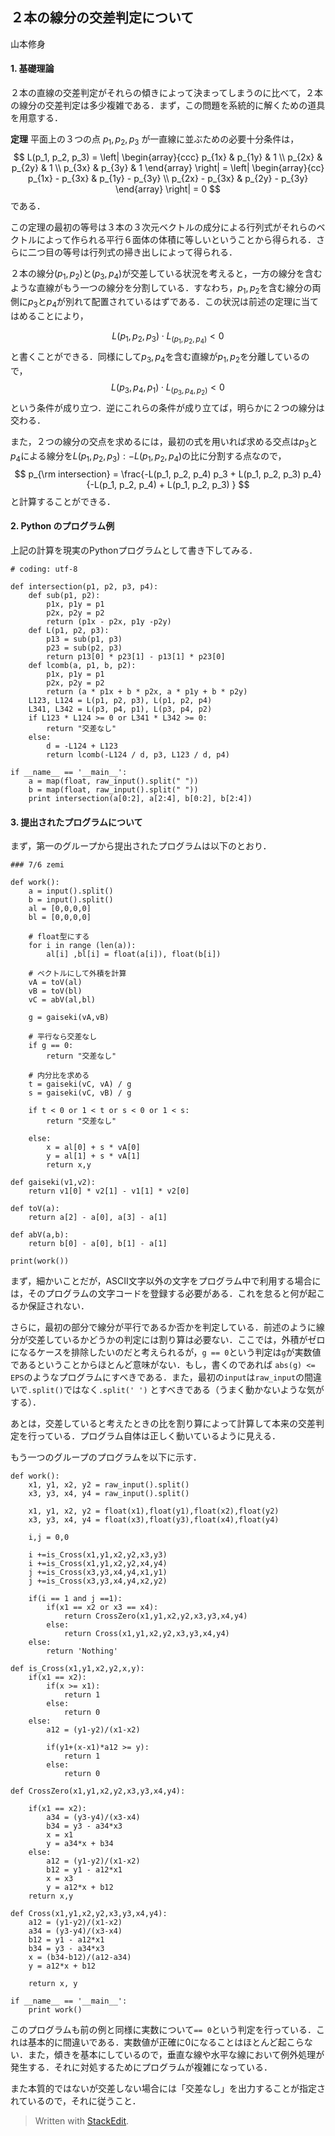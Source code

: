 ﻿## ２本の線分の交差判定について
山本修身

#### 1. **基礎理論**


２本の直線の交差判定がそれらの傾きによって決まってしまうのに比べて，２本の線分の交差判定は多少複雑である．まず，この問題を系統的に解くための道具を用意する．

**定理** 平面上の３つの点 $p_1, p_2, p_3$ が一直線に並ぶための必要十分条件は，
$$
L(p_1, p_2, p_3) = 
\left| \begin{array}{ccc}
  p_{1x} & p_{1y}  & 1 \\
  p_{2x} & p_{2y} & 1 \\
  p_{3x} & p_{3y} & 1
  \end{array} \right|  = 
  \left| \begin{array}{cc}
  p_{1x}  - p_{3x} & p_{1y} - p_{3y}  \\
    p_{2x}  - p_{3x} & p_{2y} - p_{3y}  
    \end{array} \right|
  = 0
$$
である．

この定理の最初の等号は３本の３次元ベクトルの成分による行列式がそれらのベクトルによって作られる平行６面体の体積に等しいということから得られる．さらに二つ目の等号は行列式の掃き出しによって得られる．

２本の線分$(p_1, p_2)$と$(p_3, p_4)$が交差している状況を考えると，一方の線分を含むような直線がもう一つの線分を分割している．すなわち，$p_1, p_2$を含む線分の両側に$p_3$と$p_4$が別れて配置されているはずである．この状況は前述の定理に当てはめることにより，

$$
L(p_1, p_2, p_3) \cdot L_(p_1, p_2, p_4) < 0
$$
と書くことができる．同様にして$p_3, p_4$を含む直線が$p_1, p_2$を分離しているので，
$$
L(p_3, p_4, p_1) \cdot L_(p_3, p_4, p_2) < 0
$$
という条件が成り立つ．逆にこれらの条件が成り立てば，明らかに２つの線分は交わる．

また，２つの線分の交点を求めるには，最初の式を用いれば求める交点は$p_3$と$p_4$による線分を$L(p_1, p_2, p_3) : -L(p_1, p_2, p_4)$の比に分割する点なので，
$$ p_{\rm intersection} = 
\frac{-L(p_1, p_2, p_4) p_3 + L(p_1, p_2, p_3)  p_4}
{-L(p_1, p_2, p_4) +  L(p_1, p_2, p_3) }
$$
と計算することができる．

#### 2. Python のプログラム例

上記の計算を現実のPythonプログラムとして書き下してみる．

```
# coding: utf-8                                                                 

def intersection(p1, p2, p3, p4):
    def sub(p1, p2):
        p1x, p1y = p1
        p2x, p2y = p2
        return (p1x - p2x, p1y -p2y)
    def L(p1, p2, p3):
        p13 = sub(p1, p3)
        p23 = sub(p2, p3)
        return p13[0] * p23[1] - p13[1] * p23[0]
    def lcomb(a, p1, b, p2):
        p1x, p1y = p1
        p2x, p2y = p2
        return (a * p1x + b * p2x, a * p1y + b * p2y)
    L123, L124 = L(p1, p2, p3), L(p1, p2, p4)
    L341, L342 = L(p3, p4, p1),	L(p3, p4, p2)
    if L123 * L124 >= 0 or L341 * L342 >= 0:
        return "交差なし"
    else:
        d = -L124 + L123
        return lcomb(-L124 / d, p3, L123 / d, p4)
        
if __name__ == '__main__':
    a = map(float, raw_input().split(" "))
    b = map(float, raw_input().split(" "))
    print intersection(a[0:2], a[2:4], b[0:2], b[2:4])
```

#### 3. 提出されたプログラムについて

まず，第一のグループから提出されたプログラムは以下のとおり．

```
### 7/6 zemi

def work():
    a = input().split()
    b = input().split()
    al = [0,0,0,0]
    bl = [0,0,0,0]

    # float型にする
    for i in range (len(a)):
        al[i] ,bl[i] = float(a[i]), float(b[i])
    
    # ベクトルにして外積を計算
    vA = toV(al)
    vB = toV(bl)
    vC = abV(al,bl)

    g = gaiseki(vA,vB)

    # 平行なら交差なし
    if g == 0:
        return "交差なし"

    # 内分比を求める
    t = gaiseki(vC, vA) / g
    s = gaiseki(vC, vB) / g

    if t < 0 or 1 < t or s < 0 or 1 < s:
        return "交差なし"
    
    else:
        x = al[0] + s * vA[0]
        y = al[1] + s * vA[1]
        return x,y

def gaiseki(v1,v2):
    return v1[0] * v2[1] - v1[1] * v2[0] 

def toV(a):
    return a[2] - a[0], a[3] - a[1]

def abV(a,b):
    return b[0] - a[0], b[1] - a[1]

print(work())
```

まず，細かいことだが，ASCII文字以外の文字をプログラム中で利用する場合には，そのプログラムの文字コードを登録する必要がある．これを怠ると何が起こるか保証されない．

さらに，最初の部分で線分が平行であるか否かを判定している．前述のように線分が交差しているかどうかの判定には割り算は必要ない．ここでは，外積がゼロになるケースを排除したいのだと考えられるが，`g == 0`という判定は`g`が実数値であるということからほとんど意味がない．もし，書くのであれば `abs(g) <= EPS`のようなプログラムにすべきである．また，最初の`input`は`raw_input`の間違いで`.split()`ではなく`.split(' ')` とすべきである（うまく動かないような気がする）．

あとは，交差していると考えたときの比を割り算によって計算して本来の交差判定を行っている．プログラム自体は正しく動いているように見える．

もう一つのグループのプログラムを以下に示す．

```
def work():
    x1, y1, x2, y2 = raw_input().split()
    x3, y3, x4, y4 = raw_input().split()

    x1, y1, x2, y2 = float(x1),float(y1),float(x2),float(y2)
    x3, y3, x4, y4 = float(x3),float(y3),float(x4),float(y4)

    i,j = 0,0

    i +=is_Cross(x1,y1,x2,y2,x3,y3)
    i +=is_Cross(x1,y1,x2,y2,x4,y4)
    j +=is_Cross(x3,y3,x4,y4,x1,y1)
    j +=is_Cross(x3,y3,x4,y4,x2,y2)
    
    if(i == 1 and j ==1):
        if(x1 == x2 or x3 == x4):
            return CrossZero(x1,y1,x2,y2,x3,y3,x4,y4)
        else:
            return Cross(x1,y1,x2,y2,x3,y3,x4,y4)
    else:
        return 'Nothing'

def is_Cross(x1,y1,x2,y2,x,y):
    if(x1 == x2):
        if(x >= x1):
            return 1
        else:
            return 0
    else:
        a12 = (y1-y2)/(x1-x2)
        
        if(y1+(x-x1)*a12 >= y):
            return 1
        else:
            return 0

def CrossZero(x1,y1,x2,y2,x3,y3,x4,y4):

    if(x1 == x2):
        a34 = (y3-y4)/(x3-x4)        
        b34 = y3 - a34*x3
        x = x1
        y = a34*x + b34    
    else:
        a12 = (y1-y2)/(x1-x2)
        b12 = y1 - a12*x1
        x = x3
        y = a12*x + b12
    return x,y

def Cross(x1,y1,x2,y2,x3,y3,x4,y4):
    a12 = (y1-y2)/(x1-x2)
    a34 = (y3-y4)/(x3-x4)
    b12 = y1 - a12*x1
    b34 = y3 - a34*x3
    x = (b34-b12)/(a12-a34)
    y = a12*x + b12

    return x, y

if __name__ == '__main__':
    print work()
```

このプログラムも前の例と同様に実数について`== 0`という判定を行っている．これは基本的に間違いである．実数値が正確に0になることはほとんど起こらない．また，傾きを基本にしているので，垂直な線や水平な線において例外処理が発生する．それに対処するためにプログラムが複雑になっている．

また本質的ではないが交差しない場合には「交差なし」を出力することが指定されているので，それに従うこと．

> Written with [StackEdit](https://stackedit.io/).
